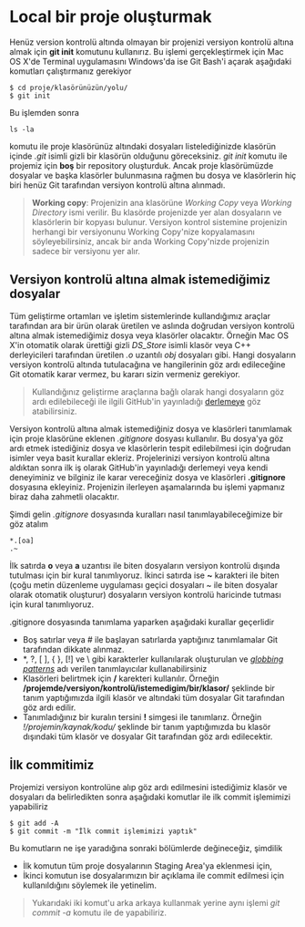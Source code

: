 # Local bir proje oluşturmak
Henüz version kontrolü altında olmayan bir projenizi versiyon kontrolü altına almak için **git init** komutunu kullanırız. Bu işlemi gerçekleştirmek için Mac OS X'de Terminal uygulamasını Windows'da ise Git Bash'i açarak aşağıdaki komutları çalıştırmanız gerekiyor

    $ cd proje/klasörünüzün/yolu/
    $ git init

Bu işlemden sonra

    ls -la

komutu ile proje klasörünüz altındaki dosyaları listelediğinizde klasörün içinde *.git* isimli gizli bir klasörün olduğunu göreceksiniz. *git init* komutu ile projemiz için **boş** bir repository oluşturduk. Ancak proje klasörümüzde dosyalar ve başka klasörler bulunmasına rağmen bu dosya ve klasörlerin hiç biri henüz Git tarafından versiyon kontrolü altına alınmadı.
> **Working copy**: Projenizin ana klasörüne *Working Copy* veya *Working Directory* ismi verilir. Bu klasörde projenizde yer alan dosyaların ve klasörlerin bir kopyası bulunur. Versiyon kontrol sistemine projenizin herhangi bir versiyonunu Working Copy'nize kopyalamasını söyleyebilirsiniz, ancak bir anda Working Copy'nizde projenizin sadece bir versiyonu yer alır.

## Versiyon kontrolü altına almak istemediğimiz dosyalar

Tüm geliştirme ortamları ve işletim sistemlerinde kullandığımız araçlar tarafından ara bir ürün olarak üretilen ve aslında doğrudan versiyon kontrolü altına almak istemediğimiz dosya veya klasörler olacaktır. Örneğin Mac OS X'in otomatik olarak ürettiği gizli *DS_Store* isimli klasör veya C++ derleyicileri tarafından üretilen *.o* uzantılı *obj* dosyaları gibi. Hangi dosyaların versiyon kontrolü altında tutulacağına ve hangilerinin göz ardı edileceğine Git otomatik karar vermez, bu kararı sizin vermeniz gerekiyor.

> Kullandığınız geliştirme araçlarına bağlı olarak hangi dosyaların göz ardı edilebileceği ile ilgili GitHub'in yayınladığı [derlemeye](https://github.com/github/gitignore) göz atabilirsiniz.

Versiyon kontrolü altına almak istemediğiniz dosya ve klasörleri tanımlamak için proje klasörüne eklenen *.gitignore* dosyası kullanılır. Bu dosya'ya göz ardı etmek istediğiniz dosya ve klasörlerin tespit edilebilmesi için doğrudan isimler veya basit kurallar ekleriz. Projelerinizi versiyon kontrolü altına aldıktan sonra ilk iş olarak GitHub'in yayınladığı derlemeyi veya kendi deneyiminiz ve bilginiz ile karar vereceğiniz dosya ve klasörleri **.gitignore** dosyasına ekleyiniz. Projenizin ilerleyen aşamalarında bu işlemi yapmanız biraz daha zahmetli olacaktır.

Şimdi gelin *.gitignore* dosyasında kuralları nasıl tanımlayabileceğimize bir göz atalım

    *.[oa]
    .~
İlk satırda **o** veya **a** uzantısı ile biten dosyaların versiyon kontrolü dışında tutulması için bir kural tanımlıyoruz. İkinci satırda ise **~** karakteri ile biten (çoğu metin düzenleme uygulaması geçici dosyaları ~ ile biten dosyalar olarak otomatik oluşturur) dosyaların versiyon kontrolü haricinde tutması için kural tanımlıyoruz.

.gitignore dosyasında tanımlama yaparken aşağıdaki kurallar geçerlidir

* Boş satırlar veya # ile başlayan satırlarda yaptığınız tanımlamalar Git tarafından dikkate alınmaz.
* \*, ?, [ ], { }, [!] ve \ gibi karakterler kullanılarak oluşturulan ve  *[globbing patterns](http://www.tldp.org/LDP/GNU-Linux-Tools-Summary/html/x11655.htm)* adı verilen tanımlayıcılar kullanabilirsiniz
* Klasörleri belirtmek için **/** karekteri kullanılır. Örneğin **/projemde/versiyon/kontrolü/istemedigim/bir/klasor/** şeklinde bir tanım yaptığımızda ilgili klasör ve altındaki tüm dosyalar Git tarafından göz ardı edilir.
* Tanımladığınız bir kuralın tersini **!** simgesi ile tanımlarız. Örneğin *!/projemin/kaynak/kodu/* şeklinde bir tanım yaptığımızda bu klasör dışındaki tüm klasör ve dosyalar Git tarafından göz ardı edilecektir.

## İlk commitimiz
Projemizi versiyon kontrolüne alıp göz ardı edilmesini istediğimiz klasör ve dosyaları da belirledikten sonra aşağıdaki komutlar ile ilk commit işlemimizi yapabiliriz

    $ git add -A
    $ git commit -m "İlk commit işlemimizi yaptık"

Bu komutların ne işe yaradığına sonraki bölümlerde değineceğiz, şimdilik
* İlk komutun tüm proje dosyalarının Staging Area'ya eklenmesi için,
* İkinci komutun ise dosyalarımızın bir açıklama ile commit edilmesi için
kullanıldığını söylemek ile yetinelim.

> Yukarıdaki iki komut'u arka arkaya kullanmak yerine aynı işlemi *git commit -a* komutu ile de yapabiliriz.
